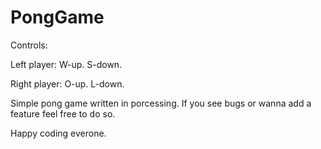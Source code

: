 # PongGame

Controls:

Left player:
W-up.
S-down.

Right player:
O-up.
L-down.


Simple pong game written in porcessing.
If you see bugs or wanna add a feature feel free to do so.

Happy coding everone.

